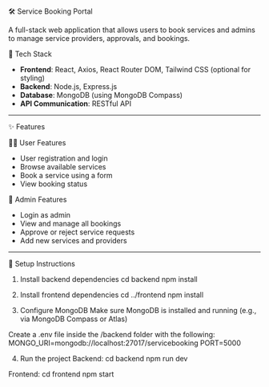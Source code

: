 
 🛠️ Service Booking Portal

A full-stack web application that allows users to book services and admins to manage service providers, approvals, and bookings.

🚀 Tech Stack

- **Frontend**: React, Axios, React Router DOM, Tailwind CSS (optional for styling)
- **Backend**: Node.js, Express.js
- **Database**: MongoDB (using MongoDB Compass)
- **API Communication**: RESTful API

---

 ✨ Features

🧑‍💼 User Features
- User registration and login
- Browse available services
- Book a service using a form
- View booking status

🔐 Admin Features
- Login as admin
- View and manage all bookings
- Approve or reject service requests
- Add new services and providers

---

🔧 Setup Instructions

1. Install backend dependencies
cd backend
npm install

2. Install frontend dependencies
cd ../frontend
npm install

3. Configure MongoDB
Make sure MongoDB is installed and running (e.g., via MongoDB Compass or Atlas)

Create a .env file inside the /backend folder with the following:
MONGO_URI=mongodb://localhost:27017/servicebooking
PORT=5000

4. Run the project
Backend:
cd backend
npm run dev

Frontend:
cd frontend
npm start
